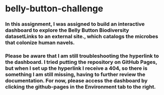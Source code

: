 # belly-button-challenge

### In this assignment, I was assigned to build an interactive dashboard to explore the Belly Button Biodiversity datasetLinks to an external site., which catalogs the microbes that colonize human navels.

### Please be aware that I am still troubleshooting the hyperlink to the dashboard. I tried putting the repository on GitHub Pages, but when I set up the hyperlink I receive a 404, so there is something I am still missing, having to further review the documentation. For now, please access the dashboard by clicking the github-pages in the Environment tab to the right.
